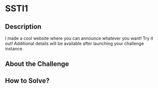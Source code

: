 # SSTI1

## Description
I made a cool website where you can announce whatever you want! Try it out!
Additional details will be available after launching your challenge instance.

## About the Challenge

## How to Solve?

